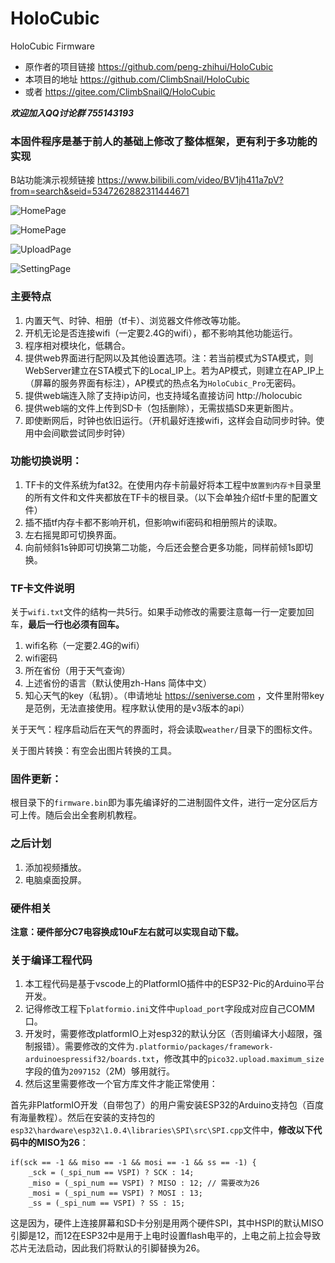 # HoloCubic
HoloCubic Firmware

* 原作者的项目链接 https://github.com/peng-zhihui/HoloCubic
* 本项目的地址 https://github.com/ClimbSnail/HoloCubic
* 或者 https://gitee.com/ClimbSnailQ/HoloCubic

_**欢迎加入QQ讨论群 755143193**_

### 本固件程序是基于前人的基础上修改了整体框架，更有利于多功能的实现
B站功能演示视频链接 https://www.bilibili.com/video/BV1jh411a7pV?from=search&seid=5347262882311444671

[^_^]:
	![HomePage](Image/holocubic_1080x1080.jpg)

![HomePage](https://gitee.com/ClimbSnailQ/Project_Image/raw/master/OtherProject/holocubic_1080x1080.jpg)

[^_^]:
	![HomePage](Image/holocubic_home.png)

![HomePage](https://gitee.com/ClimbSnailQ/Project_Image/raw/master/OtherProject/holocubic_home.png)

[^_^]:
	![UploadPage](Image/holocubic_upload.png)

![UploadPage](https://gitee.com/ClimbSnailQ/Project_Image/raw/master/OtherProject/holocubic_upload.png)

[^_^]:
	![SettingPage](Image/holocubic_setting.png)

![SettingPage](https://gitee.com/ClimbSnailQ/Project_Image/raw/master/OtherProject/holocubic_setting.png)

### 主要特点
1. 内置天气、时钟、相册（tf卡）、浏览器文件修改等功能。
2. 开机无论是否连接wifi（一定要2.4G的wifi），都不影响其他功能运行。
3. 程序相对模块化，低耦合。
4. 提供web界面进行配网以及其他设置选项。注：若当前模式为STA模式，则WebServer建立在STA模式下的Local_IP上。若为AP模式，则建立在AP_IP上（屏幕的服务界面有标注），AP模式的热点名为`HoloCubic_Pro`无密码。
5. 提供web端连入除了支持ip访问，也支持域名直接访问 http://holocubic
6. 提供web端的文件上传到SD卡（包括删除），无需拔插SD来更新图片。
7. 即使断网后，时钟也依旧运行。（开机最好连接wifi，这样会自动同步时钟。使用中会间歇尝试同步时钟）

### 功能切换说明：
1. TF卡的文件系统为fat32。在使用内存卡前最好将本工程中`放置到内存卡`目录里的所有文件和文件夹都放在TF卡的根目录。（以下会单独介绍tf卡里的配置文件）
2. 插不插tf内存卡都不影响开机，但影响wifi密码和相册照片的读取。
3. 左右摇晃即可切换界面。
4. 向前倾斜1s钟即可切换第二功能，今后还会整合更多功能，同样前倾1s即切换。

### TF卡文件说明
关于`wifi.txt`文件的结构一共5行。如果手动修改的需要注意每一行一定要加回车，**最后一行也必须有回车。**
1. wifi名称（一定要2.4G的wifi）
2. wifi密码
3. 所在省份（用于天气查询）
4. 上述省份的语言（默认使用zh-Hans 简体中文）
5. 知心天气的key（私钥）。（申请地址 https://seniverse.com ，文件里附带key是范例，无法直接使用。程序默认使用的是v3版本的api）

关于天气：程序启动后在天气的界面时，将会读取`weather/`目录下的图标文件。

关于图片转换：有空会出图片转换的工具。

### 固件更新：
根目录下的`firmware.bin`即为事先编译好的二进制固件文件，进行一定分区后方可上传。随后会出全套刷机教程。

### 之后计划
1. 添加视频播放。
2. 电脑桌面投屏。


### 硬件相关
**注意：硬件部分C7电容换成10uF左右就可以实现自动下载。**


### 关于编译工程代码
1. 本工程代码是基于vscode上的PlatformIO插件中的ESP32-Pic的Arduino平台开发。
2. 记得修改工程下`platformio.ini`文件中`upload_port`字段成对应自己COMM口。
3. 开发时，需要修改platformIO上对esp32的默认分区（否则编译大小超限，强制报错）。需要修改的文件为`.platformio/packages/framework-arduinoespressif32/boards.txt`，修改其中的`pico32.upload.maximum_size`字段的值为`2097152`（2M）够用就行。
4. 然后这里需要修改一个官方库文件才能正常使用：

首先非PlatformIO开发（自带包了）的用户需安装ESP32的Arduino支持包（百度有海量教程）。然后在安装的支持包的`esp32\hardware\esp32\1.0.4\libraries\SPI\src\SPI.cpp`文件中，**修改以下代码中的MISO为26**：

    if(sck == -1 && miso == -1 && mosi == -1 && ss == -1) {
        _sck = (_spi_num == VSPI) ? SCK : 14;
        _miso = (_spi_num == VSPI) ? MISO : 12; // 需要改为26
        _mosi = (_spi_num == VSPI) ? MOSI : 13;
        _ss = (_spi_num == VSPI) ? SS : 15;
这是因为，硬件上连接屏幕和SD卡分别是用两个硬件SPI，其中HSPI的默认MISO引脚是12，而12在ESP32中是用于上电时设置flash电平的，上电之前上拉会导致芯片无法启动，因此我们将默认的引脚替换为26。





